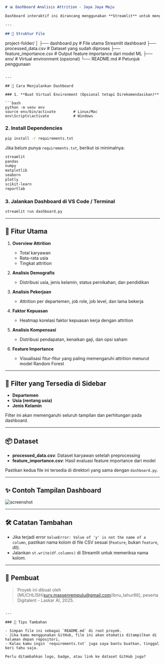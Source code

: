 ```markdown
# 📊 Dashboard Analisis Attrition - Jaya Jaya Maju

Dashboard interaktif ini dirancang menggunakan **Streamlit** untuk menganalisis data *employee attrition* di perusahaan Jaya Jaya Maju. Dashboard mencakup berbagai aspek seperti demografi, kepuasan kerja, kompensasi, dan feature importance dari model machine learning.

---

## 📁 Struktur File

```

project-folder/
│
├── dashboard.py                # File utama Streamlit dashboard
├── processed\_data.csv          # Dataset yang sudah diproses
├── feature\_importance.csv      # Output feature importance dari model ML
├── env/                        # Virtual environment (opsional)
└── README.md                   # Petunjuk penggunaan

````

---

## 🚀 Cara Menjalankan Dashboard

### 1. **Buat Virtual Environment (Opsional tetapi Direkomendasikan)**

```bash
python -m venv env
source env/bin/activate        # Linux/Mac
env\Scripts\activate           # Windows
````

### 2. **Install Dependencies**

```bash
pip install -r requirements.txt
```

Jika belum punya `requirements.txt`, berikut isi minimalnya:

```txt
streamlit
pandas
numpy
matplotlib
seaborn
plotly
scikit-learn
reportlab
```

### 3. **Jalankan Dashboard di VS Code / Terminal**

```bash
streamlit run dashboard.py
```

---

## 📌 Fitur Utama

1. **Overview Attrition**

   * Total karyawan
   * Rata-rata usia
   * Tingkat attrition

2. **Analisis Demografis**

   * Distribusi usia, jenis kelamin, status pernikahan, dan pendidikan

3. **Analisis Pekerjaan**

   * Attrition per departemen, job role, job level, dan lama bekerja

4. **Faktor Kepuasan**

   * Heatmap korelasi faktor kepuasan kerja dengan attrition

5. **Analisis Kompensasi**

   * Distribusi pendapatan, kenaikan gaji, dan opsi saham

6. **Feature Importance**

   * Visualisasi fitur-fitur yang paling memengaruhi attrition menurut model Random Forest

---

## 🧰 Filter yang Tersedia di Sidebar

* **Departemen**
* **Usia (rentang usia)**
* **Jenis Kelamin**

Filter ini akan memengaruhi seluruh tampilan dan perhitungan pada dashboard.

---

## 📦 Dataset

* **processed\_data.csv**: Dataset karyawan setelah preprocessing
* **feature\_importance.csv**: Hasil evaluasi feature importance dari model

Pastikan kedua file ini tersedia di direktori yang sama dengan `dashboard.py`.

---

## ✨ Contoh Tampilan Dashboard

![screenshot](screenshot_dashboard.png)  <!-- Tambahkan screenshot jika ada -->

---

## 🛠️ Catatan Tambahan

* Jika terjadi error `ValueError: Value of 'y' is not the name of a column`, pastikan nama kolom di file CSV sesuai (`Feature`, bukan `feature`, dll).
* Jalankan `st.write(df.columns)` di Streamlit untuk memeriksa nama kolom.

---

## 👤 Pembuat

> Proyek ini dibuat oleh \[MUCHLISH/surv.massenrempulu@gmail.com/ibnu_tahur86], peserta Digitalent - Laskar AI, 2025.

```

---

### 📎 Tips Tambahan

- Simpan file ini sebagai `README.md` di root proyek.
- Jika kamu menggunakan GitHub, file ini akan otomatis ditampilkan di halaman depan repositori.
- Kalau kamu ingin `requirements.txt` juga saya bantu buatkan, tinggal beri tahu saja.

Perlu ditambahkan logo, badge, atau link ke dataset GitHub juga?
```
